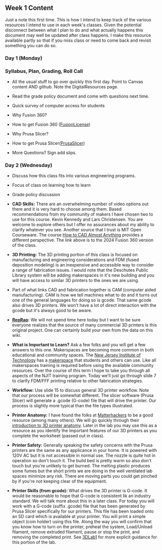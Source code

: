 ## Week 1 Content

Just a note this first time. This is how I intend to keep track of the various resources I intend to use in each week's classes. Given the potential disconnect between what I plan to do and what actually happens this document may well be updated after class happens. I make this resource available partly so that if you miss class or need to come back and revisit something you can do so.

### Day 1 (Monday)

### Syllabus, Plan, Grading, Roll Call

* All the usual stuff to go over quickly this first day. Point to Canvas content AND github. Note the DigitalResources page.

* Read the grade policy document and come with questions next time.

* Quick survey of computer access for students

* Why Fusion 360?

* How to get Fusion 360 ([FusionLicense](https://github.com/smithrockmaker/ENGR102/blob/main/Fusion360/FusionLicense.md))

* Why Prusa Slicer?

* How to get Prusa Slicer([PrusaSlicer](https://github.com/smithrockmaker/ENGR102/blob/main/3DPrinters/PrusaSlicer.md))
  
* More Questions? Sign add slips.


### Day 2 (Wednesday)

* Discuss how this class fits into various engineering programs.

* Focus of class on learning how to learn

* Grade policy discussion

* **CAD Skills:** There are an overwhelming number of video options out there and it is very hard to choose among them. Based recommendations from my community of makers I have chosen two to use for this course. Kevin Kennedy and Lars Christensen. You are welcome to explore others but I offer no assurances about my ability to clarify whatever you see. Another source that I trust is MIT Open Courseware. The course [How to CAD Almost Anything](https://github.com/andyeske/How-to-CAD-Fusion-360?tab=readme-ov-file#S1) provides a different perspective. The link above is to the 2024 Fusion 360 version of the class.

* **3D Printing:** The 3D printing portion of this class is focused on manufacturing and engineering considerations and FDM (fused deposition modeling) is an inexpensive and accessible way to consider a range of fabrication issues. I would note that the Deschutes Public Library system will be adding makerspaces in it's new building and you will have access to similar 3D printers to the ones we are using.

* Part of what links CAD and fabrication together is CAM (computer aided manufacturing). CAM is how we tell machines what to do and it turns out one of the general languages for doing so is gcode. That same gcode also drives 3D printers. We won't have a lot of direct interaction with the gcode but it's always good to be aware.

* **[RepRap](https://reprap.org/wiki/RepRap):** We will not spend time here today but I want to be sure everyone realizes that the source of many commercial 3D printers is this original project. One can certainly build your own from the data on this wiki.

* **What is Important to Learn?** Ask a few folks and you will get a few answers to this one. Makerspaces are becoming more common in both educational and community spaces. The [New Jersey Institute of Technology](https://www.njit.edu/) has a [makerspace](https://www.njitmakerspace.com/) that students and others can use. Like all makerspaces training is required before using the available community resources. Over the course of this term I hope to take you through all aspects of the NJIT training program. Today we'll just go through slide 7 to clarify FDM/FFF printing relative to other fabrication strategies.

* **Workflow:** Use slide 15 to discuss general 3D printer workflow. Note that our process will be somewhat different. The slicer software (Prusa Slicer) will generate a .gcode (G-code) file that will drive the printer. Our process is slightly more typical than the file types illustrated.

* **Printer Anatomy:** I have found the folks at [Matterhackers](https://www.matterhackers.com/topic/) to be a good resource (among many others). We will go quickly through their [introduction to 3D printer anatomy](https://www.matterhackers.com/articles/anatomy-of-a-3d-printer). Later in the lab you may use this as a resource as you identify the important features of our 3D printers as you complete the worksheet (passed out in class).

*  **Printer Safety:** Generally speaking the safety concerns with the Prusa printers are the same as any applicance in your home. It is powered with 120V AC but it is not accessible in normal use. The nozzle is quite hot in operation so don't touch it. The build bed is pretty warm so also don't touch but you're unlikely to get burned. The melting plastic produces some fumes but the short prints we are doing in the well ventilated lab spaces minimize any risk. There are moving parts you could get pinched by if you're not keeping clear of the equipment.

* **Printer Skills (from gcode):** What drives the 3D printer is G-code. It would be reasonable to hope that G-code is consistent lik an industry standard. We will talk more about this in a later class. For today you will work with a G-code (suffix .gcode) file that has been generated by Prusa Slicer specifically for our printers. This file has been loaded onto an SD card which is available at your printer. You will print a simple object (coin holder) using this file. Along the way you will confirm that you know how to turn on the printer, preheat the system, Load/Unload filament, remove extruded filament, pause or stop the print, and removing the completed print. See [3DLab1](https://github.com/smithrockmaker/ENGR102/blob/main/3DPrinters/LabGuides/3DLab1.md) for more explicit guidance for this portion of the lab.




